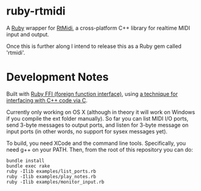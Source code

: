 ruby-rtmidi
===========

A [Ruby](http://www.ruby-lang.org/) wrapper for [RtMidi](http://www.music.mcgill.ca/~gary/rtmidi/index.html),
a cross-platform C++ library for realtime MIDI input and output.

Once this is further along I intend to release this as a Ruby gem called 'rtmidi'.


Development Notes
=================

Built with [Ruby FFI (foreign function interface)](https://github.com/ffi/ffi),
using [a technique for interfacing with C++ code via C](http://bicosyes.com/2012/11/create-rubyjruby-bindings-of-cc-with-ffi/).

Currently only working on OS X (although in theory it will work on Windows if you compile the ext folder manually).
So far you can list MIDI I/O ports, send 3-byte messages to output ports, and listen for 3-byte message on input ports
(in other words, no support for sysex messages yet). 

To build, you need XCode and the command line tools. Specifically, you need g++ on your PATH. 
Then, from the root of this repository you can do:

    bundle install
    bundle exec rake
    ruby -Ilib examples/list_ports.rb
    ruby -Ilib examples/play_notes.rb
    ruby -Ilib examples/monitor_input.rb
